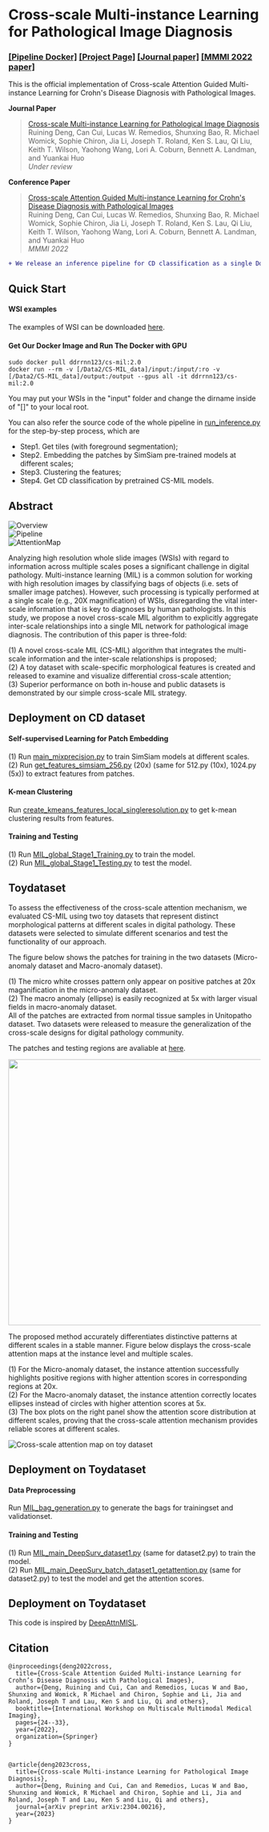 # Cross-scale Multi-instance Learning for Pathological Image Diagnosis

### [[Pipeline Docker]](https://hub.docker.com/repository/docker/ddrrnn123/cs-mil/)  [[Project Page]](https://github.com/hrlblab/CS-MIL)   [[Journal paper]](https://arxiv.org/pdf/2304.00216.pdf) [[MMMI 2022 paper]](https://link.springer.com/chapter/10.1007/978-3-031-18814-5_3) <br />


This is the official implementation of Cross-scale Attention Guided Multi-instance Learning for Crohn's Disease Diagnosis with Pathological Images. <br />

**Journal Paper** <br />
> [Cross-scale Multi-instance Learning for Pathological Image Diagnosis](https://arxiv.org/pdf/2304.00216.pdf) <br />
> Ruining Deng, Can Cui, Lucas W. Remedios, Shunxing Bao, R. Michael Womick, Sophie Chiron, Jia Li, Joseph T. Roland, Ken S. Lau, Qi Liu, Keith T. Wilson, Yaohong Wang, Lori A. Coburn, Bennett A. Landman, and Yuankai Huo <br />
> *Under review* <br />


**Conference Paper** <br />
> [Cross-scale Attention Guided Multi-instance Learning for Crohn's Disease Diagnosis with Pathological Images](https://link.springer.com/chapter/10.1007/978-3-031-18814-5_3) <br />
> Ruining Deng, Can Cui, Lucas W. Remedios, Shunxing Bao, R. Michael Womick, Sophie Chiron, Jia Li, Joseph T. Roland, Ken S. Lau, Qi Liu, Keith T. Wilson, Yaohong Wang, Lori A. Coburn, Bennett A. Landman, and Yuankai Huo <br />
> *MMMI 2022* <br />

```diff
+ We release an inference pipeline for CD classification as a single Docker.
```

## Quick Start

#### WSI examples

The examples of WSI can be downloaded [here](https://drive.google.com/drive/folders/14PfBtjDNXZCLxcWu0hfTMQwIUeGmARSc?usp=drive_link).  <br /> 

#### Get Our Docker Image and Run The Docker with GPU

```
sudo docker pull ddrrnn123/cs-mil:2.0
docker run --rm -v [/Data2/CS-MIL_data]/input:/input/:ro -v [/Data2/CS-MIL_data]/output:/output --gpus all -it ddrrnn123/cs-mil:2.0
```

You may put your WSIs in the "input" folder and change the dirname inside of "[]" to your local root. <br />

You can also refer the source code of the whole pipeline in [run_inference.py](https://github.com/hrlblab/CS-MIL/blob/main/CS-MIL_Docker/src/run_inference.py) for the step-by-step process, which are <br /> 
- Step1. Get tiles (with foreground segmentation); <br />
- Step2. Embedding the patches by SimSiam pre-trained models at different scales; <br />
- Step3. Clustering the features; <br />
- Step4. Get CD classification by pretrained CS-MIL models. <br />

## Abstract
![Overview](https://github.com/hrlblab/CS-MIL/blob/main/Cross-scale.png)<br />
![Pipeline](https://github.com/hrlblab/CS-MIL/blob/main/Pipeline.png)<br />
![AttentionMap](https://github.com/hrlblab/CS-MIL/blob/main/AttentionMap.png)<br />

Analyzing high resolution whole slide images (WSIs) with regard to information across multiple scales poses a significant challenge in digital pathology. Multi-instance learning (MIL) is a common solution for working with high resolution images by classifying bags of objects (i.e. sets of smaller image patches). However, such processing is typically performed at a single scale (e.g., 20X magnification) of WSIs, disregarding the vital inter-scale information that is key to diagnoses by human pathologists. In this study, we propose a novel cross-scale MIL algorithm to explicitly aggregate inter-scale relationships into a single MIL network for pathological image diagnosis. The contribution of this paper is three-fold: <br /> 

(1) A novel cross-scale MIL (CS-MIL) algorithm that integrates the multi-scale information and the inter-scale relationships is proposed; <br /> 
(2) A toy dataset with scale-specific morphological features is created and released to examine and visualize differential cross-scale attention; <br /> 
(3) Superior performance on both in-house and public datasets is demonstrated by our simple cross-scale MIL strategy.<br /> 

## Deployment on CD dataset
#### Self-supervised Learning for Patch Embedding
(1) Run [main_mixprecision.py](https://github.com/hrlblab/CS-MIL/blob/main/Emb_Clustering_Code/main_mixprecision.py) to train SimSiam models at different scales. <br /> 
(2) Run [get_features_simsiam_256.py](https://github.com/hrlblab/CS-MIL/blob/main/Emb_Clustering_Code/get_features_simsiam_256.py) (20x) (same for 512.py (10x), 1024.py (5x)) to extract features from patches. <br /> 

#### K-mean Clustering
Run [create_kmeans_features_local_singleresolution.py](https://github.com/hrlblab/CS-MIL/blob/main/Emb_Clustering_Code/create_kmeans_features_local_singleresolution.py) to get k-mean clustering results from features. <br /> 

#### Training and Testing
(1) Run [MIL_global_Stage1_Training.py](https://github.com/hrlblab/CS-MIL/blob/main/Train_Test_Code/MIL_global_Stage1_Training.py) to train the model. <br /> 
(2) Run [MIL_global_Stage1_Testing.py](https://github.com/hrlblab/CS-MIL/blob/main/Train_Test_Code/MIL_global_Stage1_Training.py) to test the model. <br /> 

## Toydataset
To assess the effectiveness of the cross-scale attention mechanism, we evaluated CS-MIL using two toy datasets that represent distinct morphological patterns at different scales in digital pathology. These datasets were selected to simulate different scenarios and test the functionality of our approach.<br />

The figure below shows the patches for training in the two datasets (Micro-anomaly dataset and Macro-anomaly dataset). <br />

(1) The  micro white crosses pattern only appear on positive patches at 20x maganification in the micro-anomaly dataset.  <br />
(2) The macro anomaly (ellipse) is easily recognized at 5x with larger visual fields in macro-anomaly dataset.  <br />
All of the patches are extracted from normal tissue samples in Unitopatho dataset. Two datasets were released to measure the generalization of the cross-scale designs for digital pathology community. <br /> 

The patches and testing regions are avaliable at [here](https://drive.google.com/drive/folders/1PvWi4lmA0bPeLZFRxDqYFftth69srIyn?usp=sharing). <br />

<img src='https://github.com/hrlblab/CS-MIL/blob/main/Toydataset.png' align="center" height="530px"> 

The proposed method accurately differentiates distinctive patterns at different scales in a stable manner. Figure below displays the cross-scale attention maps at the instance level and multiple scales.  <br />

(1) For the Micro-anomaly dataset, the instance attention successfully highlights positive regions with higher attention scores in corresponding regions at 20x.  <br />
(2) For the Macro-anomaly dataset, the instance attention correctly locates ellipses instead of circles with higher attention scores at 5x.  <br />
(3) The box plots on the right panel show the attention score distribution at different scales, proving that the cross-scale attention mechanism provides reliable scores at different scales.<br />

![Cross-scale attention map on toy dataset](https://github.com/hrlblab/CS-MIL/blob/main/ToydatasetResults.png)<br />


## Deployment on Toydataset
#### Data Preprocessing
Run [MIL_bag_generation.py](https://github.com/hrlblab/CS-MIL/blob/main/Toydataset_Code/data_processing/MIL_bag_generation.py) to generate the bags for trainingset and validationset. <br /> 

#### Training and Testing
(1) Run [MIL_main_DeepSurv_dataset1.py](https://github.com/hrlblab/CS-MIL/blob/main/Toydataset_Code/cs-mil-toydataset/MIL_main_DeepSurv_dataset1.py) (same for dataset2.py) to train the model. <br /> 
(2) Run [MIL_main_DeepSurv_batch_dataset1_getattention.py](https://github.com/hrlblab/CS-MIL/blob/main/Toydataset_Code/cs-mil-toydataset/MIL_main_DeepSurv_batch_dataset1_getattention.py) (same for dataset2.py) to test the model and get the attention scores. <br /> 


## Deployment on Toydataset
This code is inspired by [DeepAttnMISL](https://github.com/uta-smile/DeepAttnMISL).


## Citation
```
@inproceedings{deng2022cross,
  title={Cross-Scale Attention Guided Multi-instance Learning for Crohn’s Disease Diagnosis with Pathological Images},
  author={Deng, Ruining and Cui, Can and Remedios, Lucas W and Bao, Shunxing and Womick, R Michael and Chiron, Sophie and Li, Jia and Roland, Joseph T and Lau, Ken S and Liu, Qi and others},
  booktitle={International Workshop on Multiscale Multimodal Medical Imaging},
  pages={24--33},
  year={2022},
  organization={Springer}
}


@article{deng2023cross,
  title={Cross-scale Multi-instance Learning for Pathological Image Diagnosis},
  author={Deng, Ruining and Cui, Can and Remedios, Lucas W and Bao, Shunxing and Womick, R Michael and Chiron, Sophie and Li, Jia and Roland, Joseph T and Lau, Ken S and Liu, Qi and others},
  journal={arXiv preprint arXiv:2304.00216},
  year={2023}
}
```
